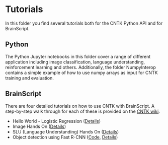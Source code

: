 # Tutorials

In this folder you find several tutorials both for the CNTK Python API and for BrainScript. 

## Python

The Python Jupyter notebooks in this folder cover a range of different application including 
image classification, language understanding, reinforcement learning and others. 
Additionally, the folder NumpyInterop contains a simple example of how to use 
numpy arrays as input for CNTK training and evaluation.

## BrainScript

There are four detailed tutorials on how to use CNTK with BrainScript. 
A step-by-step walk through for each of these is provided on the [CNTK wiki](https://github.com/Microsoft/CNTK/wiki/Tutorials).

* Hello World - Logistic Regression ([Details](https://github.com/Microsoft/CNTK/wiki/Tutorial))
* Image Hands On ([Details](https://github.com/Microsoft/CNTK/wiki/Hands-On-Labs-Image-Recognition)) 
* SLU (Language Understanding) Hands On ([Details](https://github.com/Microsoft/CNTK/wiki/Hands-On-Labs-Language-Understanding))
* Object detection using Fast R-CNN ([Code](https://github.com/Microsoft/CNTK/tree/master/Examples/Image/Detection/FastRCNN), [Details](https://github.com/Microsoft/CNTK/wiki/Object-Detection-using-Fast-R-CNN))
